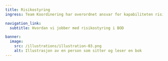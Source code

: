 ```yaml
---
title: Risikostyring
ingress: Team Koordinering har overordnet ansvar for kapabiliteten risikostyring i BOD. Risikostyring er her definert som koordinerte aktiviteter for å håndtere risiko. Arbeidet i teamet består blant annet i å kontrollere at tiltakene i Risikoregisteret følges opp av teamene.

navigation_link:
  subtitle: Hvordan vi jobber med risikostyring i BOD

banner:
  image:
    src: /illustrations/illustration-03.png
    alt: Illustrasjon av en person som sitter og leser en bok
---
```


